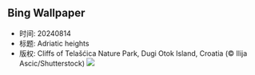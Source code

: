 ## Bing Wallpaper
- 时间: 20240814
- 标题: Adriatic heights
- 版权: Cliffs of Telašćica Nature Park, Dugi Otok Island, Croatia (© Ilija Ascic/Shutterstock)
![](https://cn.bing.com/th?id=OHR.DugiOtokCroatia_EN-US1981524043_UHD.jpg&rf=LaDigue_UHD.jpg&pid=hp&w=3840&h=2160&rs=1&c=4)
